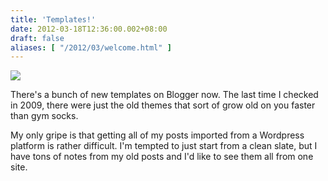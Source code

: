 ```yaml
---
title: 'Templates!'
date: 2012-03-18T12:36:00.002+08:00
draft: false
aliases: [ "/2012/03/welcome.html" ]
---
```


[![](http://3.bp.blogspot.com/-TqjD5fNbnZw/T2VsMadlLrI/AAAAAAAAACA/joFdMzdJbOM/s320/Screen+Shot+2012-03-18+at+12.59.35+PM.png)](http://3.bp.blogspot.com/-TqjD5fNbnZw/T2VsMadlLrI/AAAAAAAAACA/joFdMzdJbOM/s1600/Screen+Shot+2012-03-18+at+12.59.35+PM.png)

There's a bunch of new templates on Blogger now. The last time I checked in 2009, there were just the old themes that sort of grow old on you faster than gym socks.  
  
My only gripe is that getting all of my posts imported from a Wordpress platform is rather difficult. I'm tempted to just start from a clean slate, but I have tons of notes from my old posts and I'd like to see them all from one site.